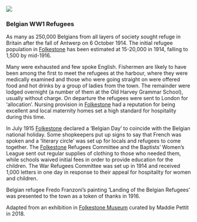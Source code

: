 <a href="https://dev.visual-essays.app"><img src="https://dev-visual-essays.netlify.app/images/ve-button.png"></a>
<param ve-config title="Belgian WW1 Refugees" author="Maddie Pettit" layout="vtl" banner="belgians.jpg">
<param ve-map center="Q375314" zoom="10">
<param ve-entity eid="Q12892">


### Belgian WW1 Refugees

As many as 250,000 Belgians from all layers of society sought refuge in Britain after the fall of Antwerp on 6 October 1914. The initial refugee population in [Folkestone](/20c/20c-folkestone-ww1) has been estimated at 15-20,000 in 1914, falling to 1,500 by mid-1916.

Many were exhausted and few spoke English. Fishermen are likely to have been among the first to meet the refugees at the harbour, where they were medically examined and those who were going straight on were offered food and hot drinks by a group of ladies from the town. The remainder were lodged overnight (a number of them at the Old Harvey Grammar School), usually without charge. On departure the refugees were sent to London for ‘allocation’.  Nursing provision in [Folkestone](/20c/20c-folkestone-ww1)  had a reputation for being excellent and local maternity homes set a high standard for hospitality during this time. 
<pararm ve-image url="images/belgians.jpg" label="Belgian Refugees" attribution="Folkestone Museum">
<param ve-map center="Q7738972">

In July 1915 [Folkestone](/20c/20c-folkestone-ww1)  declared a ‘Belgian Day’ to coincide with the Belgian national holiday. Some shopkeepers put up signs to say that French was spoken and a ‘literary circle’ was set up for locals and refugees to come together. The [Folkestone](/20c/20c-folkestone-ww1)  Refugees Committee and the Baptists’ Women’s League sent out regular supplies of clothing to those who needed them, while schools waived initial fees in order to provide education for the children. The War Refugees Committee was set up in 1914 and received 1,000 letters in one day in response to their appeal for hospitality for women and children.

Belgian refugee Fredo Franzoni’s painting ‘Landing of the Belgian Refugees’ was presented to the town as a token of thanks in 1916.

Adapted from an exhibition in [Folkestone Museum](https://folkestonemuseum.co.uk/) curated by Maddie Pettit in 2018.
